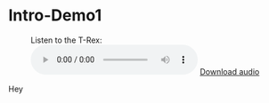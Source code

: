 # Intro-Demo1
  
<figure>
  <figcaption>Listen to the T-Rex:</figcaption>
  <audio controls src="/media/cc0-audio/t-rex-roar.mp3"></audio>
  <a href="/media/cc0-audio/t-rex-roar.mp3"> Download audio </a>
</figure>




Hey 